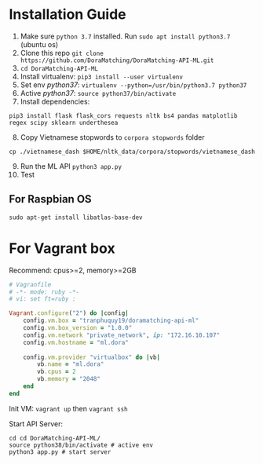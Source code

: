 # Installation Guide

1. Make sure `python 3.7` installed. Run `sudo apt install python3.7` (ubuntu os)
2. Clone this repo `git clone https://github.com/DoraMatching/DoraMatching-API-ML.git`
3. `cd DoraMatching-API-ML`
4. Install virtualenv: `pip3 install --user virtualenv`
5. Set env _python37_: `virtualenv --python=/usr/bin/python3.7 python37`
6. Active _python37_: `source python37/bin/activate`
7. Install dependencies:
```shell
pip3 install flask flask_cors requests nltk bs4 pandas matplotlib regex scipy sklearn underthesea
```
8. Copy Vietnamese stopwords to `corpora stopwords` folder
```shell
cp ./vietnamese_dash $HOME/nltk_data/corpora/stopwords/vietnamese_dash
```
9. Run the ML API `python3 app.py`
10. Test

## For Raspbian OS

```shell
sudo apt-get install libatlas-base-dev
```

# For Vagrant box

Recommend: cpus>=2, memory>=2GB

```ruby
# Vagranfile
# -*- mode: ruby -*-
# vi: set ft=ruby :

Vagrant.configure("2") do |config|
    config.vm.box = "tranphuquy19/doramatching-api-ml"
    config.vm.box_version = "1.0.0"
    config.vm.network "private_network", ip: "172.16.10.107"
    config.vm.hostname = "ml.dora"
  
    config.vm.provider "virtualbox" do |vb|
        vb.name = "ml.dora"
        vb.cpus = 2
        vb.memory = "2048"
    end
end
```
Init VM: `vagrant up` then `vagrant ssh`

Start API Server:

```shell
cd cd DoraMatching-API-ML/
source python38/bin/activate # active env
python3 app.py # start server
```
